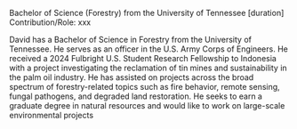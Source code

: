 Bachelor of Science (Forestry) from the University of Tennessee
[duration]
Contribution/Role: xxx

David has a Bachelor of Science in Forestry from the University of Tennessee. 
He serves as an officer in the U.S. Army Corps of Engineers. He received a 2024 Fulbright U.S. Student Research Fellowship to Indonesia with a project investigating the reclamation of tin mines and sustainability in the palm oil industry. He has assisted on projects across the broad spectrum of forestry-related topics such as fire behavior, remote sensing, fungal pathogens, and degraded land restoration. He seeks to earn a graduate degree in natural resources and would like to work on large-scale environmental projects
